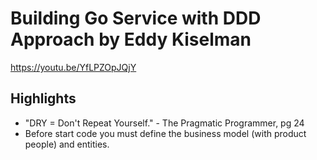# Building Go Service with DDD Approach by Eddy Kiselman

https://youtu.be/YfLPZOpJQjY

## Highlights

- "DRY = Don't Repeat Yourself." - The Pragmatic Programmer, pg 24
- Before start code you must define the business model (with product people) and entities.
